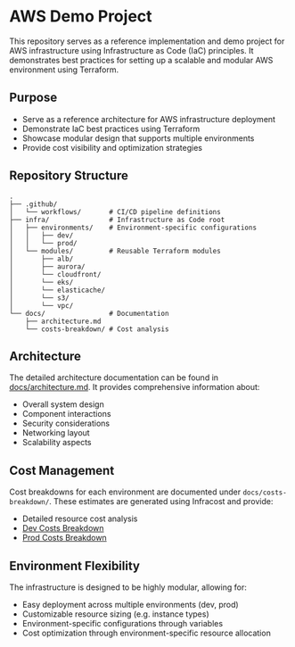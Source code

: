 # AWS Demo Project

This repository serves as a reference implementation and demo project for AWS infrastructure using Infrastructure as Code (IaC) principles. It demonstrates best practices for setting up a scalable and modular AWS environment using Terraform.

## Purpose

- Serve as a reference architecture for AWS infrastructure deployment
- Demonstrate IaC best practices using Terraform
- Showcase modular design that supports multiple environments
- Provide cost visibility and optimization strategies

## Repository Structure

```
.
├── .github/
│   └── workflows/       # CI/CD pipeline definitions
├── infra/               # Infrastructure as Code root
│   ├── environments/    # Environment-specific configurations
│   │   ├── dev/
│   │   └── prod/
│   └── modules/         # Reusable Terraform modules
│       ├── alb/
│       ├── aurora/
│       └── cloudfront/
│       └── eks/
│       └── elasticache/
│       └── s3/
│       └── vpc/
└── docs/                # Documentation
    ├── architecture.md
    └── costs-breakdown/ # Cost analysis
```

## Architecture

The detailed architecture documentation can be found in [docs/architecture.md](docs/architecture.md). It provides comprehensive information about:

- Overall system design
- Component interactions
- Security considerations
- Networking layout
- Scalability aspects

## Cost Management

Cost breakdowns for each environment are documented under `docs/costs-breakdown/`. These estimates are generated using Infracost and provide:

- Detailed resource cost analysis
- [Dev Costs Breakdown](https://html-preview.github.io/?url=https://github.com/cvitaa11/aws-demo/blob/main/docs/costs-breakdown/costs-dev.html)
- [Prod Costs Breakdown](https://html-preview.github.io/?url=https://github.com/cvitaa11/aws-demo/blob/main/docs/costs-breakdown/costs-prod.html)

## Environment Flexibility

The infrastructure is designed to be highly modular, allowing for:

- Easy deployment across multiple environments (dev, prod)
- Customizable resource sizing (e.g. instance types)
- Environment-specific configurations through variables
- Cost optimization through environment-specific resource allocation
